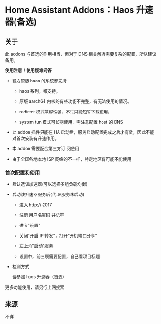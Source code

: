 # Home Assistant Addons：Haos 升速器(备选)

## 关于

此 addons 与首选的作用相当，但对于 DNS 相关解析需要复杂的配置，所以建议备用。

**使用注意！使用疑难问答**

- 官方原版 haos 的系统都支持

  - haos 系列，都支持。

  - 原版 aarch64 内核的有些功能不完整，有无法使用的情况。

  - redirect 模式兼容性强，不过只能短暂下载使用。

  - system tun 模式可长期使用，需注意配置 host 的 DNS

- 此 addon 插件只能在 HA 启动后，服务启动配置完成之后才有效，因此不能对首次安装有升速作用。

- 本 addon 需要配合第三方订 阅使用

- 由于全国各地本地 ISP 网络的不一样，特定地区有可能不能使用

### 首次配置和使用

- 默认选该加速器(可以选择多组负载均衡)

- 启动该升速器服务后(代 理服务未启动)

  - 进入 http://<HOME-ASSISTANT-HOSTIP>:2017

  - 注册 用户名密码 并记牢

  - 进入"设置"

  - 关闭"开启 IP 转发"，打开"开机端口分享"

  - 左上角"启动"服务

  - 设置中，前三项需要配置，自己看项目标题

- 检测方式

  请参照 haos 升速器（首选）

更多功能使用，请另行上网搜索

## 来源

不详
